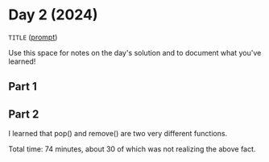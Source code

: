 # Day 2 (2024)

`TITLE` ([prompt](https://adventofcode.com/2024/day/2))

Use this space for notes on the day's solution and to document what you've learned!

## Part 1

## Part 2

I learned that pop() and remove() are two very different functions.

Total time: 74 minutes, about 30 of which was not realizing the above fact.


